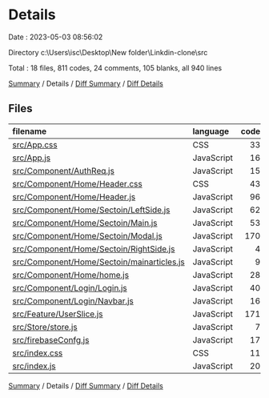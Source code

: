 # Details

Date : 2023-05-03 08:56:02

Directory c:\\Users\\isc\\Desktop\\New folder\\Linkdin-clone\\src

Total : 18 files,  811 codes, 24 comments, 105 blanks, all 940 lines

[Summary](results.md) / Details / [Diff Summary](diff.md) / [Diff Details](diff-details.md)

## Files
| filename | language | code | comment | blank | total |
| :--- | :--- | ---: | ---: | ---: | ---: |
| [src/App.css](/src/App.css) | CSS | 33 | 0 | 6 | 39 |
| [src/App.js](/src/App.js) | JavaScript | 16 | 0 | 5 | 21 |
| [src/Component/AuthReq.js](/src/Component/AuthReq.js) | JavaScript | 15 | 0 | 11 | 26 |
| [src/Component/Home/Header.css](/src/Component/Home/Header.css) | CSS | 43 | 0 | 8 | 51 |
| [src/Component/Home/Header.js](/src/Component/Home/Header.js) | JavaScript | 96 | 2 | 8 | 106 |
| [src/Component/Home/Sectoin/LeftSide.js](/src/Component/Home/Sectoin/LeftSide.js) | JavaScript | 62 | 0 | 10 | 72 |
| [src/Component/Home/Sectoin/Main.js](/src/Component/Home/Sectoin/Main.js) | JavaScript | 53 | 0 | 4 | 57 |
| [src/Component/Home/Sectoin/Modal.js](/src/Component/Home/Sectoin/Modal.js) | JavaScript | 170 | 1 | 10 | 181 |
| [src/Component/Home/Sectoin/RightSide.js](/src/Component/Home/Sectoin/RightSide.js) | JavaScript | 4 | 0 | 1 | 5 |
| [src/Component/Home/Sectoin/mainarticles.js](/src/Component/Home/Sectoin/mainarticles.js) | JavaScript | 9 | 2 | 2 | 13 |
| [src/Component/Home/home.js](/src/Component/Home/home.js) | JavaScript | 28 | 0 | 6 | 34 |
| [src/Component/Login/Login.js](/src/Component/Login/Login.js) | JavaScript | 40 | 0 | 6 | 46 |
| [src/Component/Login/Navbar.js](/src/Component/Login/Navbar.js) | JavaScript | 16 | 0 | 2 | 18 |
| [src/Feature/UserSlice.js](/src/Feature/UserSlice.js) | JavaScript | 171 | 10 | 13 | 194 |
| [src/Store/store.js](/src/Store/store.js) | JavaScript | 7 | 0 | 2 | 9 |
| [src/firebaseConfg.js](/src/firebaseConfg.js) | JavaScript | 17 | 6 | 4 | 27 |
| [src/index.css](/src/index.css) | CSS | 11 | 0 | 2 | 13 |
| [src/index.js](/src/index.js) | JavaScript | 20 | 3 | 5 | 28 |

[Summary](results.md) / Details / [Diff Summary](diff.md) / [Diff Details](diff-details.md)